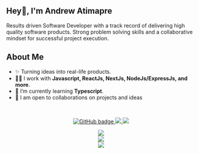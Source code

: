 
<h2>Hey👋, I'm Andrew Atimapre</h2>
<p>Results driven Software Developer with a track record of delivering high quality software products. Strong problem solving skills and a collaborative mindset for successful project execution.
</p>



<h2>About Me</h2>

<ul>
  <li>✨ Turning ideas into real-life products. </li> 
  <li>👨‍💻 I work with <strong>Javascript, ReactJs, NextJs, NodeJs/ExpressJs, and more</strong>.</li>
  <li>🔭 I’m currently learning <strong>Typescript</strong>. </li>
  <li>🤝 I am open to collaborations on projects and ideas</li>
</ul><br />

<p align="center">
  <a href="https://github.com/atimapreandrew?tab=followers">
    <img src="https://img.shields.io/github/followers/atimapreandrew?label=Followers&logo=GitHub&style=for-the-badge" alt="GitHub badge" />
  </a>
  <a href="https://twitter.com/aandrew_dev">
    <img src="https://img.shields.io/twitter/follow/aandrew_dev?label=Twitter&logo=twitter&style=for-the-badge" />
  </a>
  <a href="https://www.linkedin.com/in/andrew-atimapre/">
    <img src="https://img.shields.io/badge/LinkedIn-0077B5?style=for-the-badge&logo=linkedin&logoColor=white" />
  </a>
</p>

<p align="center">
  <img src="https://github-readme-stats.vercel.app/api?username=atimapreandrew&theme=dark&hide_border=false&include_all_commits=true&count_private=true" /> <br />
  <img src="https://github-readme-streak-stats.herokuapp.com/?user=atimapreandrew&theme=dark&hide_border=false"><br />
  <img src="https://github-readme-stats.vercel.app/api/top-langs/?username=atimapreandrew&theme=dark&hide_border=false&include_all_commits=true&count_private=true&layout=compact">

</p>
